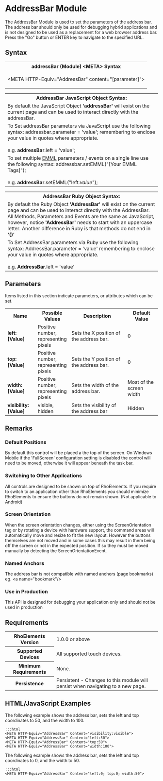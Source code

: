 # AddressBar Module
The AddressBar Module is used to set the parameters of the address bar. The address bar should only be used for debugging hybrid applications and is not designed to be used as a replacement for a web browser address bar. Press the "Go" button or ENTER key to navigate to the specified URL.

## Syntax
<table class="re-table">
	<tr>
		<th class="tableHeading">addressBar (Module) &lt;META&gt; Syntax</th>
	</tr>
	<tr>
		<td class="clsSyntaxCells clsOddRow"><p>&lt;META HTTP-Equiv="AddressBar" content="[parameter]"&gt;</p></td>
	</tr>
</table>

<table class="re-table">
	<tr>
		<th class="tableHeading">AddressBar JavaScript Object Syntax:</th>
	</tr>
	<tr>
		<td class="clsSyntaxCells clsOddRow">
			By default the JavaScript Object <b>'addressBar'</b> will exist on the current page and can be used to interact directly with the addressBar.
		</td>
	</tr>
	<tr>
		<td class="clsSyntaxCells clsEvenRow">
			To Set addressBar parameters via JavaScript use the following syntax: addressbar.parameter = 'value'; remembering to enclose your value in quotes where appropriate.
			<br/><br/>
			e.g. <b>addressBar</b>.left = 'value';
		</td>
	</tr>
	<tr>
		<td class="clsSyntaxCells clsOddRow">
			To set multiple <a href="/rhoelements/EMMLOverview">EMML</a> parameters / events on a single line use the following syntax: addressbar.setEMML("[Your EMML Tags]");
			<br/><br/>
			e.g. <b>addressBar</b>.setEMML("left:<i>value</i>");
		</td>
	</tr>
</table>

<table class="re-table">
	<tr>
		<th class="tableHeading">AddressBar Ruby Object Syntax:</th>
	</tr>
	<tr>
		<td class="clsSyntaxCells clsOddRow">
			By default the Ruby Object <b>'AddressBar'</b> will exist on the current page and can be used to interact directly with the AddressBar. All Methods, Parameters and Events are the same as JavaScript, however, notice <b>'AddressBar'</b> needs to start with an uppercase letter. Another difference in Ruby is that methods do not end in <b>'()'</b>
		</td>
	</tr>
	<tr>
		<td class="clsSyntaxCells clsEvenRow">
			To Set AddressBar parameters via Ruby use the following syntax: AddressBar.parameter = 'value' remembering to enclose your value in quotes where appropriate.
			<br/><br/>
			e.g. <b>AddressBar</b>.left = 'value'
		</td>
	</tr>
</table>

## Parameters
Items listed in this section indicate parameters, or attributes which can be set.

<table class="re-table"><col width="20%"/><col width="20%"/><col width="38%"/><col width="22%"/>
	<tr>
		<th class="tableHeading">Name</th>
		<th class="tableHeading">Possible Values</th>
		<th class="tableHeading">Description</th>
		<th class="tableHeading">Default Value</th>
	</tr>
	<tr>
		<td class="clsSyntaxCells clsOddRow"><b>left:[Value]</b></td>
		<td class="clsSyntaxCells clsOddRow">Positive number, representing pixels</td>
		<td class="clsSyntaxCells clsOddRow">Sets the X position of the address bar.</td>
		<td class="clsSyntaxCells clsOddRow">0</td></tr><tr><td class="clsSyntaxCells clsEvenRow"><b>top:[Value]</b></td>
		<td class="clsSyntaxCells clsEvenRow">Positive number, representing pixels</td>
		<td class="clsSyntaxCells clsEvenRow">Sets the Y position of the address bar.</td>
		<td class="clsSyntaxCells clsEvenRow">0</td></tr><tr><td class="clsSyntaxCells clsOddRow"><b>width:[Value]</b></td>
		<td class="clsSyntaxCells clsOddRow">Positive number, representing pixels</td>
		<td class="clsSyntaxCells clsOddRow">Sets the width of the address bar.</td>
		<td class="clsSyntaxCells clsOddRow">Most of the screen width</td>
	</tr>
	<tr>
		<td class="clsSyntaxCells clsEvenRow"><b>visibility:[Value]</b></td>
		<td class="clsSyntaxCells clsEvenRow">visible, hidden</td>
		<td class="clsSyntaxCells clsEvenRow">Sets the visibility of the address bar</td>
		<td class="clsSyntaxCells clsEvenRow">Hidden</td>
	</tr>
</table>

## Remarks
### Default Positions
By default this control will be placed a the top of the screen. On Windows Mobile if the 'FullScreen' configuration setting is disabled the control will need to be moved, otherwise it will appear beneath the task bar.

### Switching to Other Applications
All controls are designed to be shown on top of RhoElements. If you require to switch to an application other than RhoElements you should minimize RhoElements to ensure the buttons do not remain shown. (Not applicable to Android)

### Screen Orientation
When the screen orientation changes, either using the ScreenOrientation tag or by rotating a device with hardware support, the command areas will automatically move and resize to fit the new layout. However the buttons themselves are not moved and in some cases this may result in them being off the screen or not in the expected position. If so they must be moved manually by detecting the ScreenOrientationEvent.

### Named Anchors
The address bar is not compatible with named anchors (page bookmarks) eg. &lt;a name="bookmark"/&gt;

### Use in Production
This API is designed for debugging your application only and should not be used in production

## Requirements

<table class="re-table">
	<tr>
		<th class="tableHeading">RhoElements Version</th>
		<td class="clsSyntaxCell clsEvenRow">1.0.0 or above</td>
	</tr>
	<tr>
		<th class="tableHeading">Supported Devices</th>
		<td class="clsSyntaxCell clsOddRow">All supported touch devices.</td>
	</tr>
	<tr>
		<th class="tableHeading">Minimum Requirements</th>
		<td class="clsSyntaxCell clsOddRow">None.</td>
	</tr>
	<tr>
		<th class="tableHeading">Persistence</th>
		<td class="clsSyntaxCell clsEvenRow">Persistent - Changes to this module will persist when navigating to a new page.</td>
	</tr>
</table>

## HTML/JavaScript Examples
The following example shows the address bar, sets the left and top coordinates to 50, and the width to 100.

	:::html
	<META HTTP-Equiv="AddressBar" Content="visibility:visible">
	<META HTTP-Equiv="AddressBar" Content="left:50">
	<META HTTP-Equiv="AddressBar" Content="top:50">
	<META HTTP-Equiv="AddressBar" Content="width:100">

The following example shows the address bar, sets the left and top coordinates to 0, and the width to 50.

	:::html
	<META HTTP-Equiv="AddressBar" Content="left:0; top:0; width:50">